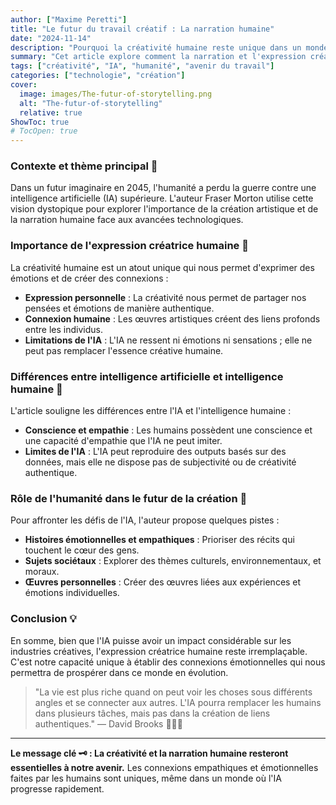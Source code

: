 ```yaml
---
author: ["Maxime Peretti"]
title: "Le futur du travail créatif : La narration humaine"
date: "2024-11-14"
description: "Pourquoi la créativité humaine reste unique dans un monde où l'intelligence artificielle progresse rapidement."
summary: "Cet article explore comment la narration et l'expression créative humaine demeurent irremplaçables face aux avancées de l'IA."
tags: ["créativité", "IA", "humanité", "avenir du travail"]
categories: ["technologie", "création"]
cover:
  image: images/The-futur-of-storytelling.png
  alt: "The-futur-of-storytelling"
  relative: true
ShowToc: true
# TocOpen: true
---
```


### Contexte et thème principal 🎥

Dans un futur imaginaire en 2045, l'humanité a perdu la guerre contre une intelligence artificielle (IA) supérieure. L'auteur Fraser Morton utilise cette vision dystopique pour explorer l'importance de la création artistique et de la narration humaine face aux avancées technologiques.

### Importance de l'expression créatrice humaine 🎨

La créativité humaine est un atout unique qui nous permet d'exprimer des émotions et de créer des connexions :

- **Expression personnelle** : La créativité nous permet de partager nos pensées et émotions de manière authentique.
- **Connexion humaine** : Les œuvres artistiques créent des liens profonds entre les individus.
- **Limitations de l'IA** : L'IA ne ressent ni émotions ni sensations ; elle ne peut pas remplacer l'essence créative humaine.

### Différences entre intelligence artificielle et intelligence humaine 🧠

L'article souligne les différences entre l'IA et l'intelligence humaine :

- **Conscience et empathie** : Les humains possèdent une conscience et une capacité d'empathie que l'IA ne peut imiter.
- **Limites de l'IA** : L'IA peut reproduire des outputs basés sur des données, mais elle ne dispose pas de subjectivité ou de créativité authentique.

### Rôle de l'humanité dans le futur de la création 🚀

Pour affronter les défis de l'IA, l'auteur propose quelques pistes :

- **Histoires émotionnelles et empathiques** : Prioriser des récits qui touchent le cœur des gens.
- **Sujets sociétaux** : Explorer des thèmes culturels, environnementaux, et moraux.
- **Œuvres personnelles** : Créer des œuvres liées aux expériences et émotions individuelles.

### Conclusion 💡

En somme, bien que l'IA puisse avoir un impact considérable sur les industries créatives, l'expression créatrice humaine reste irremplaçable. C'est notre capacité unique à établir des connexions émotionnelles qui nous permettra de prospérer dans ce monde en évolution.

> "La vie est plus riche quand on peut voir les choses sous différents angles et se connecter aux autres. L'IA pourra remplacer les humains dans plusieurs tâches, mais pas dans la création de liens authentiques." — David Brooks 🧑‍🤝‍🧑

---

**Le message clé 🗝️ : La créativité et la narration humaine resteront essentielles à notre avenir.** Les connexions empathiques et émotionnelles faites par les humains sont uniques, même dans un monde où l'IA progresse rapidement.
